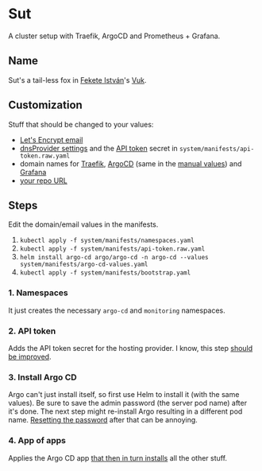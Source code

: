 # Sut

A cluster setup with Traefik, ArgoCD and Prometheus + Grafana.

## Name

Sut's a tail-less fox in [Fekete István](https://en.wikipedia.org/wiki/Istv%C3%A1n_Fekete)'s [Vuk](https://en.wikipedia.org/wiki/Vuk_%28novel%29).

## Customization

Stuff that should be changed to your values:

* [Let's Encrypt email](https://github.com/valerauko/sut/blob/28f8a21e7c486a3327328c17dd1384777c510c9a/apps/10-traefik.yaml#L27)
* [dnsProvider settings](https://github.com/valerauko/sut/blob/28f8a21e7c486a3327328c17dd1384777c510c9a/apps/10-traefik.yaml#L37-L38) and the [API token](https://go-acme.github.io/lego/dns/) secret in `system/manifests/api-token.raw.yaml`
* domain names for [Traefik](https://github.com/valerauko/sut/blob/28f8a21e7c486a3327328c17dd1384777c510c9a/apps/10-traefik.yaml#L32-L35), [ArgoCD](https://github.com/valerauko/sut/blob/28f8a21e7c486a3327328c17dd1384777c510c9a/apps/20-argo-cd.yaml#L39-L45) (same in the [manual values](https://github.com/valerauko/sut/blob/28f8a21e7c486a3327328c17dd1384777c510c9a/system/manifests/argo-cd-values.yaml#L22-L28)) and [Grafana](https://github.com/valerauko/sut/blob/28f8a21e7c486a3327328c17dd1384777c510c9a/apps/31-grafana.yaml#L23-L27)
* [your repo URL](https://github.com/valerauko/sut/blob/28f8a21e7c486a3327328c17dd1384777c510c9a/system/manifests/bootstrap.yaml#L11)

## Steps

Edit the domain/email values in the manifests.

1. `kubectl apply -f system/manifests/namespaces.yaml`
2. `kubectl apply -f system/manifests/api-token.raw.yaml`
3. `helm install argo-cd argo/argo-cd -n argo-cd --values system/manifests/argo-cd-values.yaml`
4. `kubectl apply -f system/manifests/bootstrap.yaml`

### 1. Namespaces

It just creates the necessary `argo-cd` and `monitoring` namespaces.

### 2. API token

Adds the API token secret for the hosting provider. I know, this step [should be improved](https://github.com/valerauko/sut/issues/3).

### 3. Install Argo CD

Argo can't just install itself, so first use Helm to install it (with the same values). Be sure to save the admin password (the server pod name) after it's done. The next step might re-install Argo resulting in a different pod name. [Resetting the password](https://argoproj.github.io/argo-cd/faq/#i-forgot-the-admin-password-how-do-i-reset-it) after that can be annoying.

### 4. App of apps

Applies the Argo CD app [that then in turn installs](https://argoproj.github.io/argo-cd/operator-manual/cluster-bootstrapping/) all the other stuff.
